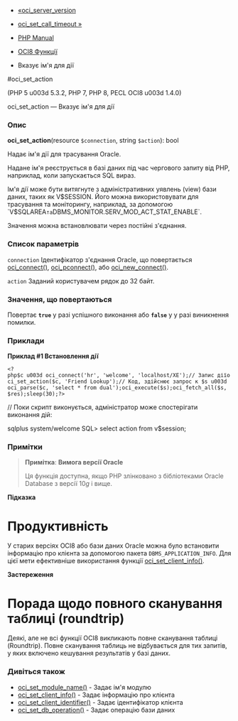- [«oci_server_version](function.oci-server-version.md)
- [oci_set_call_timeout »](function.oci-set-call-timout.md)

- [PHP Manual](index.md)
- [OCI8 Функції](ref.oci8.md)
- Вказує ім'я для дії

#oci_set_action

(PHP 5 u003d 5.3.2, PHP 7, PHP 8, PECL OCI8 u003d 1.4.0)

oci_set_action — Вказує ім'я для дії

### Опис

**oci_set_action**(resource `$connection`, string `$action`): bool

Надає ім'я дії для трасування Oracle.

Надане ім'я реєструється в базі даних під час чергового запиту
від PHP, наприклад, коли запускається SQL вираз.

Ім'я дії може бути витягнуте з адміністративних уявлень
(view) бази даних, таких як V$SESSION. Його можна використовувати для
трасування та моніторингу, наприклад, за допомогою `V$SQLAREA` та
`DBMS_MONITOR.SERV_MOD_ACT_STAT_ENABLE`.

Значення можна встановлювати через постійні з'єднання.

### Список параметрів

`connection`
Ідентифікатор з'єднання Oracle, що повертається
[oci_connect()](function.oci-connect.md),
[oci_pconnect()](function.oci-pconnect.md), або
[oci_new_connect()](function.oci-new-connect.md).

`action`
Заданий користувачем рядок до 32 байт.

### Значення, що повертаються

Повертає **`true`** у разі успішного виконання або **`false`** у
у разі виникнення помилки.

### Приклади

**Приклад #1 Встановлення дії**

` <?php$c u003d oci_connect('hr', 'welcome', 'localhost/XE');// Запис діїoci_set_action($c, 'Friend Lookup');// Код, здійснює запрос к $s u003d oci_parse($c, 'select * from dual');oci_execute($s);oci_fetch_all($s, $res);sleep(30);?> `

// Поки скрипт виконується, адміністратор може спостерігати виконання дій:

sqlplus system/welcome
SQL> select action from v$session;

### Примітки

> **Примітка**: **Вимога версії Oracle**
>
> Ця функція доступна, якщо PHP злінковано з бібліотеками Oracle
> Database з версії 10*g* і вище.

**Підказка**

# Продуктивність

У старих версіях OCI8 або бази даних Oracle можна було встановити
інформацію про клієнта за допомогою пакета `DBMS_APPLICATION_INFO`. Для цієї
мети ефективніше використання функції
[oci_set_client_info()](function.oci-set-client-info.md).

**Застереження**

# Порада щодо повного сканування таблиці (roundtrip)

Деякі, але не всі функції OCI8 викликають повне сканування таблиці
(Roundtrip). Повне сканування таблиць не відбувається для тих запитів,
у яких включено кешування результатів у базі даних.

### Дивіться також

- [oci_set_module_name()](function.oci-set-module-name.md) - Задає
ім'я модулю
- [oci_set_client_info()](function.oci-set-client-info.md) - Задає
інформацію про клієнта
- [oci_set_client_identifier()](function.oci-set-client-identifier.md) -
Задає ідентифікатор клієнта
- [oci_set_db_operation()](function.oci-set-db-operation.md) -
Задає операцію бази даних
